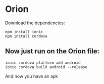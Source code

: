 # Orion

Download the dependencies:

```
npm install ionic
npm install cordova
```

## Now just run on the Orion file:

```
ionic cordova platform add android
ionic cordova build android --release
```

And now you have an apk
